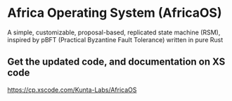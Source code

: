 # Africa Operating System (AfricaOS)
A simple, customizable, proposal-based, replicated state machine (RSM), inspired by pBFT (Practical Byzantine Fault Tolerance) written in pure Rust

## Get the updated code, and documentation on XS code
https://cp.xscode.com/Kunta-Labs/AfricaOS
